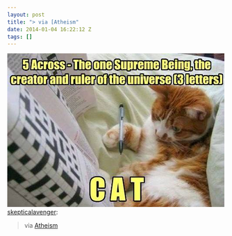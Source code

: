 ```yaml
---
layout: post
title: "> via [Atheism"
date: 2014-01-04 16:22:12 Z
tags: []
---
```

![](/media/2014/01/72211956301.jpg)
[skepticalavenger](http://skepticalavenger.tumblr.com/post/72210912524/via-atheism):

> via [Atheism](https://plus.google.com/u/0/112794956626684272118)
